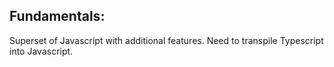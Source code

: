 ## Fundamentals:
Superset of Javascript with additional features. Need to transpile Typescript into Javascript.
```

```

